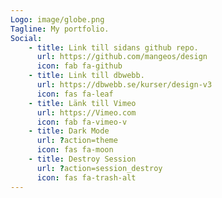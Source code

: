 ```yaml
---
Logo: image/globe.png
Tagline: My portfolio.
Social:
    - title: Link till sidans github repo.
      url: https://github.com/mangeos/design
      icon: fab fa-github
    - title: Link till dbwebb.
      url: https://dbwebb.se/kurser/design-v3
      icon: fas fa-leaf
    - title: Länk till Vimeo
      url: https://Vimeo.com
      icon: fab fa-vimeo-v
    - title: Dark Mode
      url: ?action=theme
      icon: fas fa-moon
    - title: Destroy Session
      url: ?action=session_destroy
      icon: fas fa-trash-alt
---
```

